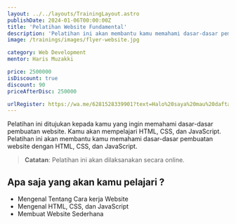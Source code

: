 ```yaml
---
layout: ../../layouts/TrainingLayout.astro
publishDate: 2024-01-06T00:00:00Z
title: 'Pelatihan Website Fundamental'
description: 'Pelatihan ini akan membantu kamu memahami dasar-dasar pembuatan website dengan HTML, CSS, dan JavaScript.'
image: /trainings/images/flyer-website.jpg

category: Web Development
mentor: Haris Muzakki

price: 2500000
isDiscount: true
discount: 90
priceAfterDisc: 250000

urlRegister: https://wa.me/6281528339901?text=Halo%20saya%20mau%20daftar%20pelatihan%20Website%20Fundamental
---
```


Pelatihan ini ditujukan kepada kamu yang ingin memahami dasar-dasar pembuatan website. Kamu akan mempelajari HTML, CSS, dan JavaScript. Pelatihan ini akan membantu kamu memahami dasar-dasar pembuatan website dengan HTML, CSS, dan JavaScript.

> **Catatan**: Pelatihan ini akan dilaksanakan secara online.

## Apa saja yang akan kamu pelajari ?

- Mengenal Tentang Cara kerja Website
- Mengenal HTML, CSS, dan JavaScript
- Membuat Website Sederhana
